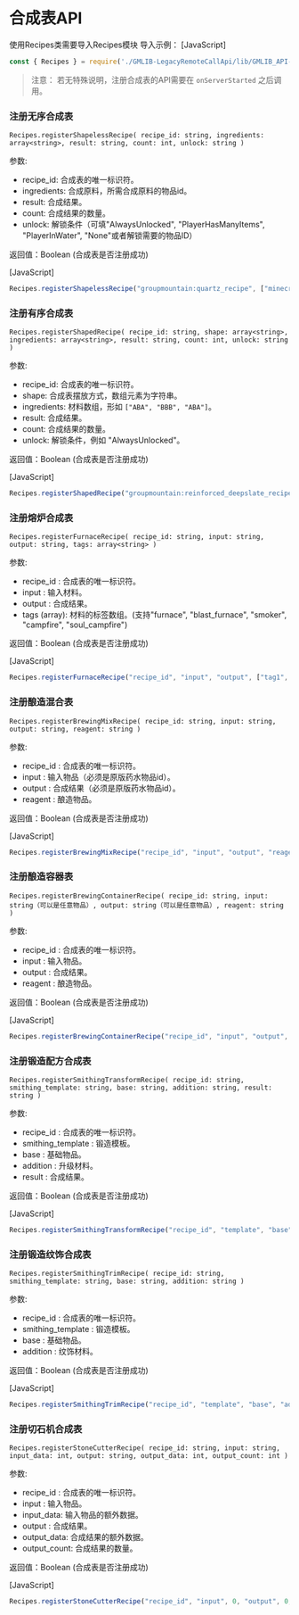 # 合成表API
使用Recipes类需要导入Recipes模块
导入示例：
[JavaScript]
```javascript
const { Recipes } = require('./GMLIB-LegacyRemoteCallApi/lib/GMLIB_API-JS');
```

> 注意：
> 若无特殊说明，注册合成表的API需要在 `onServerStarted` 之后调用。

### 注册无序合成表

`Recipes.registerShapelessRecipe(
recipe_id: string,
ingredients: array<string>,
result: string,
count: int,
unlock: string
)`

参数:

- recipe_id: 合成表的唯一标识符。
- ingredients: 合成原料，所需合成原料的物品id。
- result: 合成结果。
- count: 合成结果的数量。
- unlock: 解锁条件（可填"AlwaysUnlocked", "PlayerHasManyItems", "PlayerInWater", "None"或者解锁需要的物品ID）

返回值：Boolean (合成表是否注册成功)

[JavaScript]
```JavaScript
Recipes.registerShapelessRecipe("groupmountain:quartz_recipe", ["minecraft:quartz_block"], "minecraft:quartz", 9, "AlwaysUnlocked");
```

### 注册有序合成表

`Recipes.registerShapedRecipe(
recipe_id: string,
shape: array<string>,
ingredients: array<string>,
result: string,
count: int,
unlock: string
)`

参数:

- recipe_id: 合成表的唯一标识符。
- shape: 合成表摆放方式，数组元素为字符串。
- ingredients: 材料数组，形如 `["ABA", "BBB", "ABA"]`。
- result: 合成结果。
- count: 合成结果的数量。
- unlock: 解锁条件，例如 "AlwaysUnlocked"。

返回值：Boolean (合成表是否注册成功)

[JavaScript]
```JavaScript
Recipes.registerShapedRecipe("groupmountain:reinforced_deepslate_recipe", ["ABA", "BBB", "ABA"], ["minecraft:echo_shard", "minecraft:deepslate"], "minecraft:reinforced_deepslate", 1, "AlwaysUnlocked");
```

### 注册熔炉合成表

`Recipes.registerFurnaceRecipe(
recipe_id: string,
input: string,
output: string,
tags: array<string>
)`

参数:

- recipe_id : 合成表的唯一标识符。
- input : 输入材料。
- output : 合成结果。
- tags (array<string>): 材料的标签数组。(支持"furnace", "blast_furnace", "smoker", "campfire", "soul_campfire")

返回值：Boolean (合成表是否注册成功)

[JavaScript]
```JavaScript
Recipes.registerFurnaceRecipe("recipe_id", "input", "output", ["tag1", "tag2"])
```

### 注册酿造混合表

`Recipes.registerBrewingMixRecipe(
recipe_id: string,
input: string,
output: string,
reagent: string
)`

参数:

- recipe_id : 合成表的唯一标识符。
- input : 输入物品（必须是原版药水物品id）。
- output : 合成结果（必须是原版药水物品id）。
- reagent : 酿造物品。

返回值：Boolean (合成表是否注册成功)

[JavaScript]
```JavaScript
Recipes.registerBrewingMixRecipe("recipe_id", "input", "output", "reagent")
```

### 注册酿造容器表

`Recipes.registerBrewingContainerRecipe(
recipe_id: string,
input: string（可以是任意物品）,
output: string（可以是任意物品）,
reagent: string
)`

参数:

- recipe_id : 合成表的唯一标识符。
- input : 输入物品。
- output : 合成结果。
- reagent : 酿造物品。

返回值：Boolean (合成表是否注册成功)

[JavaScript]
```JavaScript
Recipes.registerBrewingContainerRecipe("recipe_id", "input", "output", "reagent")
```

### 注册锻造配方合成表

`Recipes.registerSmithingTransformRecipe(
recipe_id: string,
smithing_template: string,
base: string,
addition: string,
result: string
)`

参数:

- recipe_id : 合成表的唯一标识符。
- smithing_template : 锻造模板。
- base : 基础物品。
- addition : 升级材料。
- result : 合成结果。

返回值：Boolean (合成表是否注册成功)

[JavaScript]
```JavaScript
Recipes.registerSmithingTransformRecipe("recipe_id", "template", "base", "addition", "result")
```

### 注册锻造纹饰合成表

`Recipes.registerSmithingTrimRecipe(
recipe_id: string,
smithing_template: string,
base: string,
addition: string
)`

参数:

- recipe_id : 合成表的唯一标识符。
- smithing_template : 锻造模板。
- base : 基础物品。
- addition : 纹饰材料。

返回值：Boolean (合成表是否注册成功)

[JavaScript]
```JavaScript
Recipes.registerSmithingTrimRecipe("recipe_id", "template", "base", "addition")
```

### 注册切石机合成表

`Recipes.registerStoneCutterRecipe(
recipe_id: string,
input: string,
input_data: int,
output: string,
output_data: int,
output_count: int
)`

参数:

- recipe_id : 合成表的唯一标识符。
- input : 输入物品。
- input_data: 输入物品的额外数据。
- output : 合成结果。
- output_data: 合成结果的额外数据。
- output_count: 合成结果的数量。

返回值：Boolean (合成表是否注册成功)

[JavaScript]
```JavaScript
Recipes.registerStoneCutterRecipe("recipe_id", "input", 0, "output", 0, 1)
```